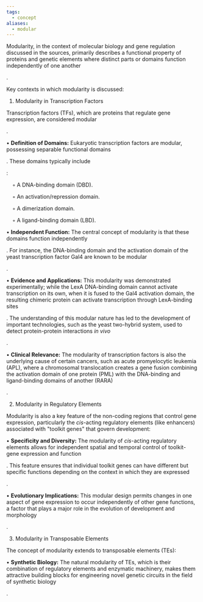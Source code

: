 ```yaml
---
tags:
  - concept
aliases:
  - modular
---
```

 Modularity, in the context of molecular biology and gene regulation discussed in the sources, primarily describes a functional property of proteins and genetic elements where distinct parts or domains function independently of one another

.

Key contexts in which modularity is discussed:

1. Modularity in Transcription Factors

Transcription factors (TFs), which are proteins that regulate gene expression, are considered modular

.

• **Definition of Domains:** Eukaryotic transcription factors are modular, possessing separable functional domains

. These domains typically include

:

    ◦ A DNA-binding domain (DBD).

    ◦ An activation/repression domain.

    ◦ A dimerization domain.

    ◦ A ligand-binding domain (LBD).

• **Independent Function:** The central concept of modularity is that these domains function independently

. For instance, the DNA-binding domain and the activation domain of the yeast transcription factor Gal4 are known to be modular

.

• **Evidence and Applications:** This modularity was demonstrated experimentally; while the LexA DNA-binding domain cannot activate transcription on its own, when it is fused to the Gal4 activation domain, the resulting chimeric protein can activate transcription through LexA-binding sites

. The understanding of this modular nature has led to the development of important technologies, such as the yeast two-hybrid system, used to detect protein-protein interactions _in vivo_

.

• **Clinical Relevance:** The modularity of transcription factors is also the underlying cause of certain cancers, such as acute promyelocytic leukemia (APL), where a chromosomal translocation creates a gene fusion combining the activation domain of one protein (PML) with the DNA-binding and ligand-binding domains of another (RARA)

.

2. Modularity in Regulatory Elements

Modularity is also a key feature of the non-coding regions that control gene expression, particularly the _cis_-acting regulatory elements (like enhancers) associated with "toolkit genes" that govern development:

• **Specificity and Diversity:** The modularity of _cis_-acting regulatory elements allows for independent spatial and temporal control of toolkit-gene expression and function

. This feature ensures that individual toolkit genes can have different but specific functions depending on the context in which they are expressed

.

• **Evolutionary Implications:** This modular design permits changes in one aspect of gene expression to occur independently of other gene functions, a factor that plays a major role in the evolution of development and morphology

.

3. Modularity in Transposable Elements

The concept of modularity extends to transposable elements (TEs):

• **Synthetic Biology:** The natural modularity of TEs, which is their combination of regulatory elements and enzymatic machinery, makes them attractive building blocks for engineering novel genetic circuits in the field of synthetic biology

.